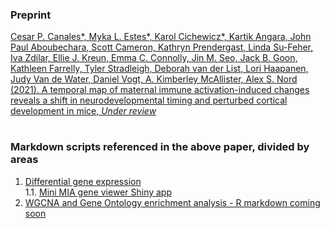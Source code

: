 ### Preprint

[Cesar P. Canales*, Myka L. Estes*, Karol Cichewicz*, Kartik Angara, John Paul Aboubechara, Scott Cameron, Kathryn Prendergast, Linda Su-Feher, Iva Zdilar, Ellie J. Kreun, Emma C. Connolly, Jin M. Seo, Jack B. Goon, Kathleen Farrelly, Tyler Stradleigh, Deborah van der List, Lori Haapanen, Judy Van de Water, Daniel Vogt, A. Kimberley McAllister, Alex S. Nord (2021).
 A temporal map of maternal immune activation-induced changes reveals a shift in neurodevelopmental timing and perturbed cortical development in mice, *Under review*](https://doi.org/10.1101/2020.06.13.150359)

#

### Markdown scripts referenced in the above paper, divided by areas

1. [Differential gene expression](https://nordneurogenomicslab.github.io/Canales_eLIFE_2021_DE/)     
1.1. [Mini MIA gene viewer Shiny app](https://nordlab.shinyapps.io/MIA_RPKM_plots/) 
3. [WGCNA and Gene Ontology enrichment analysis - R markdown coming soon]()
